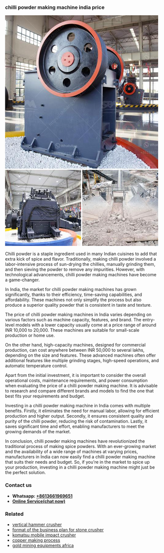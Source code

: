 <h3>chilli powder making machine india price</h3><img src='1706767926.jpg' alt=''><p>Chilli powder is a staple ingredient used in many Indian cuisines to add that extra kick of spice and flavor. Traditionally, making chilli powder involved a labor-intensive process of sun-drying the chillies, manually grinding them, and then sieving the powder to remove any impurities. However, with technological advancements, chilli powder making machines have become a game-changer.</p><p>In India, the market for chilli powder making machines has grown significantly, thanks to their efficiency, time-saving capabilities, and affordability. These machines not only simplify the process but also produce a superior quality powder that is consistent in taste and texture.</p><p>The price of chilli powder making machines in India varies depending on various factors such as machine capacity, features, and brand. The entry-level models with a lower capacity usually come at a price range of around INR 10,000 to 20,000. These machines are suitable for small-scale production or home use.</p><p>On the other hand, high-capacity machines, designed for commercial production, can cost anywhere between INR 50,000 to several lakhs, depending on the size and features. These advanced machines often offer additional features like multiple grinding stages, high-speed operations, and automatic temperature control.</p><p>Apart from the initial investment, it is important to consider the overall operational costs, maintenance requirements, and power consumption when evaluating the price of a chilli powder making machine. It is advisable to research and compare different brands and models to find the one that best fits your requirements and budget.</p><p>Investing in a chilli powder making machine in India comes with multiple benefits. Firstly, it eliminates the need for manual labor, allowing for efficient production and higher output. Secondly, it ensures consistent quality and purity of the chilli powder, reducing the risk of contamination. Lastly, it saves significant time and effort, enabling manufacturers to meet the growing demands of the market.</p><p>In conclusion, chilli powder making machines have revolutionized the traditional process of making spice powders. With an ever-growing market and the availability of a wide range of machines at varying prices, manufacturers in India can now easily find a chilli powder making machine that suits their needs and budget. So, if you're in the market to spice up your production, investing in a chilli powder making machine might just be the perfect solution.</p><h3>Contact us</h3><ul><li><strong>Whatsapp:&nbsp;<a href="https://wa.me/8613661969651">+8613661969651</a></strong></li><li><a href="https://swt.shibang-china.com/?git&amp;zhl&amp;chilli powder making machine india price"><strong>Online Service(chat now)</strong></a></li></ul><h3>Related</h3><ul><li><a href='vertical hammer crusher.md'>vertical hammer crusher</a></li><li><a href='format of the business plan for stone crusher.md'>format of the business plan for stone crusher</a></li><li><a href='komatsu mobile impact crusher.md'>komatsu mobile impact crusher</a></li><li><a href='copper making process.md'>copper making process</a></li><li><a href='gold mining equipments africa.md'>gold mining equipments africa</a></li></ul>